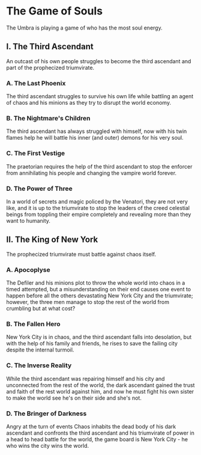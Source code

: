 # The Game of Souls

The Umbra is playing a game of who has the most soul energy.

## I. The Third Ascendant

An outcast of his own people struggles to become the third ascendant and part of the prophecized triumvirate.

### A. The Last Phoenix 

The third ascendant struggles to survive his own life while battling an agent of chaos and his minions as they try to disrupt the world economy.

### B. The Nightmare's Children

The third ascendant has always struggled with himself, now with his twin flames help he will battle his inner (and outer) demons for his very soul.

### C. The First Vestige

The praetorian requires the help of the third ascendant to stop the enforcer from annihilating his people and changing the vampire world forever.

### D. The Power of Three

In a world of secrets and magic policed by the Venatori, they are not very like, and it is up to the triumvirate to stop the leaders of the creed celestial beings from toppling their empire completely and revealing more than they want to humanity.

## II. The King of New York

The prophecized triumvirate must battle against chaos itself.

### A. Apocoplyse

The Defiler and his minions plot to throw the whole world into chaos in a timed attempted, but a misunderstanding on their end causes one event to happen before all the others devastating New York City and the triumvirate; however, the three men manage to stop the rest of the world from crumbling but at what cost?

### B. The Fallen Hero

New York City is in chaos, and the third ascendant falls into desolation, but with the help of his family and friends, he rises to save the failing city despite the internal turmoil.

### C. The Inverse Reality

While the third ascendant was repairing himself and his city and unconnected from the rest of the world, the dark ascendant gained the trust and faith of the rest world against him, and now he must fight his own sister to make the world see he's on their side and she's not.

### D. The Bringer of Darkness

Angry at the turn of events Chaos inhabits the dead body of his dark ascendant and confronts the third ascendant and his triumvirate of power in a head to head battle for the world, the game board is New York City - he who wins the city wins the world.
